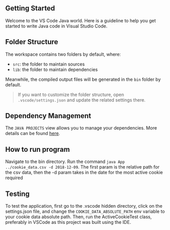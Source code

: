 ## Getting Started

Welcome to the VS Code Java world. Here is a guideline to help you get started to write Java code in Visual Studio Code.

## Folder Structure

The workspace contains two folders by default, where:

- `src`: the folder to maintain sources
- `lib`: the folder to maintain dependencies

Meanwhile, the compiled output files will be generated in the `bin` folder by default.

> If you want to customize the folder structure, open `.vscode/settings.json` and update the related settings there.

## Dependency Management

The `JAVA PROJECTS` view allows you to manage your dependencies. More details can be found [here](https://github.com/microsoft/vscode-java-dependency#manage-dependencies).

## How to run program

Navigate to the bin directory. Run the command `java App ../cookie_data.csv -d 2018-12-09`. The first param is the relative path for the csv data, then the -d param takes in the date for the most active cookie required

## Testing

To test the application, first go to the .vscode hidden directory, click on the settings.json file, and change the `COOKIE_DATA_ABSOLUTE_PATH` env variable to your cookie data absolute path. Then, run the ActiveCookieTest class, preferably in VSCode as this project was built using the IDE. 